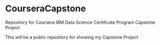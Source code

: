 # CourseraCapstone
Repository for Coursera IBM Data Science Certificate Program Capstone Project

This will be a public repository for showing my Capstone Project
